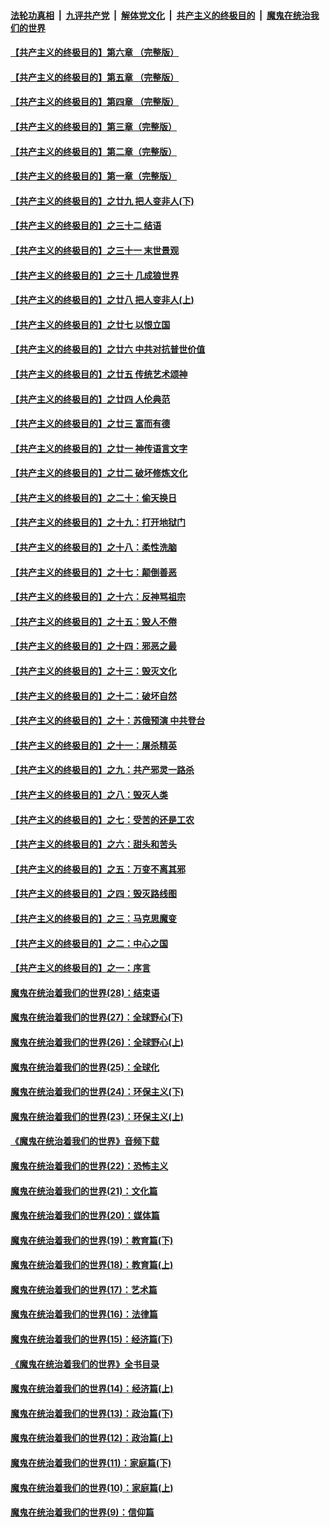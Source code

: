 ####  [法轮功真相](../../../../basic/blob/master/README.md?t=08170326) &nbsp;|&nbsp; [九评共产党](../../../../9ping.md/blob/master/README.md?t=08170326) &nbsp;|&nbsp; [解体党文化](../../../../jtdwh.md/blob/master/README.md?t=08170326)  &nbsp;|&nbsp; [共产主义的终极目的](../../../../gczydzjmd.md/blob/master/README.md?t=08170326) &nbsp;|&nbsp; [魔鬼在统治我们的世界](../../../../mgztzwmdsj.md/blob/master/README.md?t=08170326) 

#### [【共产主义的终极目的】第六章 （完整版）](../pages/nsc422/n11428913.md?t=08170326) 

#### [【共产主义的终极目的】第五章 （完整版）](../pages/nsc422/n11428912.md?t=08170326) 

#### [【共产主义的终极目的】第四章 （完整版）](../pages/nsc422/n11428907.md?t=08170326) 

#### [【共产主义的终极目的】第三章（完整版）](../pages/nsc422/n11428848.md?t=08170326) 

#### [【共产主义的终极目的】第二章（完整版）](../pages/nsc422/n11428831.md?t=08170326) 

#### [【共产主义的终极目的】第一章（完整版）](../pages/nsc422/n11417651.md?t=08170326) 

#### [【共产主义的终极目的】之廿九 把人变非人(下)](../pages/nsc422/n11344140.md?t=08170326) 

#### [【共产主义的终极目的】之三十二 结语](../pages/nsc422/n11360535.md?t=08170326) 

#### [【共产主义的终极目的】之三十一 末世景观](../pages/nsc422/n11351129.md?t=08170326) 

#### [【共产主义的终极目的】之三十 几成狼世界](../pages/nsc422/n11348280.md?t=08170326) 

#### [【共产主义的终极目的】之廿八 把人变非人(上)](../pages/nsc422/n11340492.md?t=08170326) 

#### [【共产主义的终极目的】之廿七 以恨立国](../pages/nsc422/n11336944.md?t=08170326) 

#### [【共产主义的终极目的】之廿六 中共对抗普世价值](../pages/nsc422/n11324785.md?t=08170326) 

#### [【共产主义的终极目的】之廿五 传统艺术颂神](../pages/nsc422/n11296396.md?t=08170326) 

#### [【共产主义的终极目的】之廿四 人伦典范](../pages/nsc422/n11296397.md?t=08170326) 

#### [【共产主义的终极目的】之廿三 富而有德](../pages/nsc422/n11283598.md?t=08170326) 

#### [【共产主义的终极目的】之廿一 神传语言文字](../pages/nsc422/n11263265.md?t=08170326) 

#### [【共产主义的终极目的】之廿二 破坏修炼文化](../pages/nsc422/n11245728.md?t=08170326) 

#### [【共产主义的终极目的】之二十：偷天换日](../pages/nsc422/n11238846.md?t=08170326) 

#### [【共产主义的终极目的】之十九：打开地狱门](../pages/nsc422/n11206376.md?t=08170326) 

#### [【共产主义的终极目的】之十八：柔性洗脑](../pages/nsc422/n11199994.md?t=08170326) 

#### [【共产主义的终极目的】之十七：颠倒善恶](../pages/nsc422/n11179782.md?t=08170326) 

#### [【共产主义的终极目的】之十六：反神骂祖宗](../pages/nsc422/n11166798.md?t=08170326) 

#### [【共产主义的终极目的】之十五：毁人不倦](../pages/nsc422/n11166792.md?t=08170326) 

#### [【共产主义的终极目的】之十四：邪恶之最](../pages/nsc422/n11150249.md?t=08170326) 

#### [【共产主义的终极目的】之十三：毁灭文化](../pages/nsc422/n11135227.md?t=08170326) 

#### [【共产主义的终极目的】之十二：破坏自然](../pages/nsc422/n11135214.md?t=08170326) 

#### [【共产主义的终极目的】之十：苏俄预演 中共登台](../pages/nsc422/n11118424.md?t=08170326) 

#### [【共产主义的终极目的】之十一：屠杀精英](../pages/nsc422/n11118442.md?t=08170326) 

#### [【共产主义的终极目的】之九：共产邪灵一路杀](../pages/nsc422/n11114139.md?t=08170326) 

#### [【共产主义的终极目的】之八：毁灭人类](../pages/nsc422/n11108503.md?t=08170326) 

#### [【共产主义的终极目的】之七：受苦的还是工农](../pages/nsc422/n11101809.md?t=08170326) 

#### [【共产主义的终极目的】之六：甜头和苦头](../pages/nsc422/n11096971.md?t=08170326) 

#### [【共产主义的终极目的】之五：万变不离其邪](../pages/nsc422/n11091285.md?t=08170326) 

#### [【共产主义的终极目的】之四：毁灭路线图](../pages/nsc422/n11086284.md?t=08170326) 

#### [【共产主义的终极目的】之三：马克思魔变](../pages/nsc422/n11061941.md?t=08170326) 

#### [【共产主义的终极目的】之二：中心之国](../pages/nsc422/n11047728.md?t=08170326) 

#### [【共产主义的终极目的】之一：序言](../pages/nsc422/n11086077.md?t=08170326) 

#### [魔鬼在统治着我们的世界(28)：结束语](../pages/nsc422/n10936246.md?t=08170326) 

#### [魔鬼在统治着我们的世界(27)：全球野心(下)](../pages/nsc422/n10928319.md?t=08170326) 

#### [魔鬼在统治着我们的世界(26)：全球野心(上)](../pages/nsc422/n10900318.md?t=08170326) 

#### [魔鬼在统治着我们的世界(25)：全球化](../pages/nsc422/n10788205.md?t=08170326) 

#### [魔鬼在统治着我们的世界(24)：环保主义(下)](../pages/nsc422/n10695307.md?t=08170326) 

#### [魔鬼在统治着我们的世界(23)：环保主义(上)](../pages/nsc422/n10688613.md?t=08170326) 

#### [《魔鬼在统治着我们的世界》音频下载](../pages/nsc422/n10635553.md?t=08170326) 

#### [魔鬼在统治着我们的世界(22)：恐怖主义](../pages/nsc422/n10614727.md?t=08170326) 

#### [魔鬼在统治着我们的世界(21)：文化篇](../pages/nsc422/n10597706.md?t=08170326) 

#### [魔鬼在统治着我们的世界(20)：媒体篇](../pages/nsc422/n10586579.md?t=08170326) 

#### [魔鬼在统治着我们的世界(19)：教育篇(下)](../pages/nsc422/n10564808.md?t=08170326) 

#### [魔鬼在统治着我们的世界(18)：教育篇(上)](../pages/nsc422/n10526970.md?t=08170326) 

#### [魔鬼在统治着我们的世界(17)：艺术篇](../pages/nsc422/n10499093.md?t=08170326) 

#### [魔鬼在统治着我们的世界(16)：法律篇](../pages/nsc422/n10485969.md?t=08170326) 

#### [魔鬼在统治着我们的世界(15)：经济篇(下)](../pages/nsc422/n10469975.md?t=08170326) 

#### [《魔鬼在统治着我们的世界》全书目录](../pages/nsc422/n10464261.md?t=08170326) 

#### [魔鬼在统治着我们的世界(14)：经济篇(上)](../pages/nsc422/n10457370.md?t=08170326) 

#### [魔鬼在统治着我们的世界(13)：政治篇(下)](../pages/nsc422/n10448270.md?t=08170326) 

#### [魔鬼在统治着我们的世界(12)：政治篇(上)](../pages/nsc422/n10444576.md?t=08170326) 

#### [魔鬼在统治着我们的世界(11)：家庭篇(下)](../pages/nsc422/n10440961.md?t=08170326) 

#### [魔鬼在统治着我们的世界(10)：家庭篇(上)](../pages/nsc422/n10435448.md?t=08170326) 

#### [魔鬼在统治着我们的世界(9)：信仰篇](../pages/nsc422/n10432159.md?t=08170326) 

